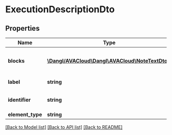 # ExecutionDescriptionDto

## Properties
Name | Type | Description | Notes
------------ | ------------- | ------------- | -------------
**blocks** | [**\Dangl/AVACloud\Dangl\AVACloud\NoteTextDto[]**](NoteTextDto.md) | Blocks within an ExecutionDescription contain the actual information. | [optional] 
**label** | **string** | Labels this ExecutionDescription. | [optional] 
**identifier** | **string** | Uniquely identifies this ExecutionDescription. | [optional] 
**element_type** | **string** |  | [optional] 

[[Back to Model list]](../README.md#documentation-for-models) [[Back to API list]](../README.md#documentation-for-api-endpoints) [[Back to README]](../README.md)


